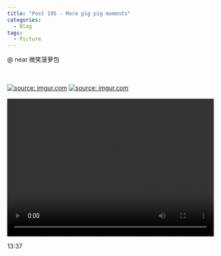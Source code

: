 ```yaml
---
title: "Post 195 - More pig pig moments"
categories:
  - Blog
tags:
  - Picture
---
```


@ near 微笑菠萝包
 
<br/>

<br/>
<a href="https://imgur.com/t00nVA9"><img src="https://i.imgur.com/t00nVA9.jpg" title="source: imgur.com" /></a>
<a href="https://imgur.com/GrX2hDy"><img src="https://i.imgur.com/GrX2hDy.jpg" title="source: imgur.com" /></a>
<br/>

<br/>

<video width="480" height="320" controls="controls">
  <source src="https://i.imgur.com/rBDachu.mp4" type="video/mp4">
</video>
<br/>



13:37
<script src="https://utteranc.es/client.js"
        repo="serendipityinlife/serendipityinlife.github.io"
        issue-term="pathname"
        theme="github-light"
        crossorigin="anonymous"
        async>
</script>
